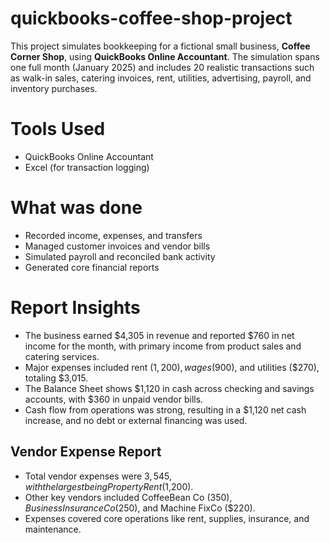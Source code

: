 # quickbooks-coffee-shop-project

This project simulates bookkeeping for a fictional small business, **Coffee Corner Shop**, using **QuickBooks Online Accountant**. The simulation spans one full month (January 2025) and includes 20 realistic transactions such as walk-in sales, catering invoices, rent, utilities, advertising, payroll, and inventory purchases.

# Tools Used
- QuickBooks Online Accountant
- Excel (for transaction logging)

# What was done
- Recorded income, expenses, and transfers
- Managed customer invoices and vendor bills
- Simulated payroll and reconciled bank activity
- Generated core financial reports

# Report Insights
- The business earned $4,305 in revenue and reported $760 in net income for the month, with primary income from product sales and catering services.
- Major expenses included rent ($1,200), wages ($900), and utilities ($270), totaling $3,015.
- The Balance Sheet shows $1,120 in cash across checking and savings accounts, with $360 in unpaid vendor bills.
- Cash flow from operations was strong, resulting in a $1,120 net cash increase, and no debt or external financing was used.

## Vendor Expense Report
- Total vendor expenses were $3,545, with the largest being Property Rent ($1,200).
- Other key vendors included CoffeeBean Co ($350), Business InsuranceCo ($250), and Machine FixCo ($220).
- Expenses covered core operations like rent, supplies, insurance, and maintenance.
